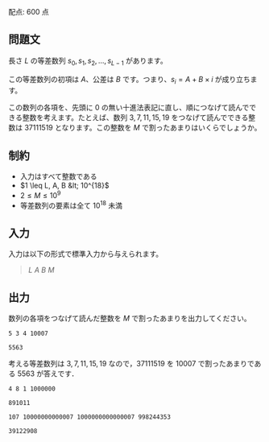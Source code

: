 配点: $600$ 点

## 問題文

長さ $L$ の等差数列 $s_0, s_1, s_2, ... , s_{L-1}$ があります。

この等差数列の初項は $A$、公差は $B$ です。つまり、$s_i = A + B \times i$ が成り立ちます。

この数列の各項を、先頭に $0$ の無い十進法表記に直し、順につなげて読んでできる整数を考えます。たとえば、数列 $3, 7, 11, 15, 19$ をつなげて読んでできる整数は $37111519$ となります。この整数を $M$ で割ったあまりはいくらでしょうか。

## 制約

- 入力はすべて整数である
- $1 \leq L, A, B &lt; 10^{18}$
- $2 \leq M \leq 10^9$
- 等差数列の要素は全て $10^{18}$ 未満

## 入力

入力は以下の形式で標準入力から与えられます。

> $L$ $A$ $B$ $M$

## 出力

数列の各項をつなげて読んだ整数を $M$ で割ったあまりを出力してください。

```input1
5 3 4 10007
```

```output1
5563
```

考える等差数列は $3, 7, 11, 15, 19$ なので，$37111519$ を $10007$ で割ったあまりである $5563$ が答えです．

```input2
4 8 1 1000000
```

```output2
891011
```

```input3
107 10000000000007 1000000000000007 998244353
```

```output3
39122908
```
